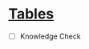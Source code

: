 # [Tables](https://www.theodinproject.com/lessons/node-path-intermediate-html-and-css-tables)

- [ ] Knowledge Check
